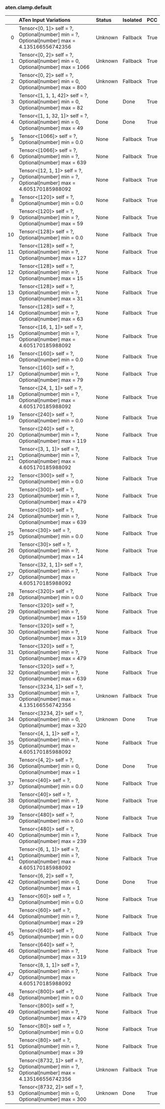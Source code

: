 ### aten.clamp.default
|    | ATen Input Variations                                                                                 | Status   | Isolated   | PCC   |
|---:|:------------------------------------------------------------------------------------------------------|:---------|:-----------|:------|
|  0 | Tensor<[0, 1]> self = ?,<br>Optional[number] min = ?,<br>Optional[number] max = 4.135166556742356     | Unknown  | Fallback   | True  |
|  1 | Tensor<[0, 2]> self = ?,<br>Optional[number] min = 0,<br>Optional[number] max = 1066                  | Unknown  | Fallback   | True  |
|  2 | Tensor<[0, 2]> self = ?,<br>Optional[number] min = 0,<br>Optional[number] max = 800                   | Unknown  | Fallback   | True  |
|  3 | Tensor<[1, 1, 1, 42]> self = ?,<br>Optional[number] min = 0,<br>Optional[number] max = 82             | Done     | Done       | True  |
|  4 | Tensor<[1, 1, 32, 1]> self = ?,<br>Optional[number] min = 0,<br>Optional[number] max = 49             | Done     | Done       | True  |
|  5 | Tensor<[1066]> self = ?,<br>Optional[number] min = 0.0                                                | None     | Fallback   | True  |
|  6 | Tensor<[1066]> self = ?,<br>Optional[number] min = ?,<br>Optional[number] max = 639                   | None     | Fallback   | True  |
|  7 | Tensor<[12, 1, 1]> self = ?,<br>Optional[number] min = ?,<br>Optional[number] max = 4.605170185988092 | None     | Fallback   | True  |
|  8 | Tensor<[120]> self = ?,<br>Optional[number] min = 0.0                                                 | None     | Fallback   | True  |
|  9 | Tensor<[120]> self = ?,<br>Optional[number] min = ?,<br>Optional[number] max = 59                     | None     | Fallback   | True  |
| 10 | Tensor<[128]> self = ?,<br>Optional[number] min = 0.0                                                 | None     | Fallback   | True  |
| 11 | Tensor<[128]> self = ?,<br>Optional[number] min = ?,<br>Optional[number] max = 127                    | None     | Fallback   | True  |
| 12 | Tensor<[128]> self = ?,<br>Optional[number] min = ?,<br>Optional[number] max = 15                     | None     | Fallback   | True  |
| 13 | Tensor<[128]> self = ?,<br>Optional[number] min = ?,<br>Optional[number] max = 31                     | None     | Fallback   | True  |
| 14 | Tensor<[128]> self = ?,<br>Optional[number] min = ?,<br>Optional[number] max = 63                     | None     | Fallback   | True  |
| 15 | Tensor<[16, 1, 1]> self = ?,<br>Optional[number] min = ?,<br>Optional[number] max = 4.605170185988092 | None     | Fallback   | True  |
| 16 | Tensor<[160]> self = ?,<br>Optional[number] min = 0.0                                                 | None     | Fallback   | True  |
| 17 | Tensor<[160]> self = ?,<br>Optional[number] min = ?,<br>Optional[number] max = 79                     | None     | Fallback   | True  |
| 18 | Tensor<[24, 1, 1]> self = ?,<br>Optional[number] min = ?,<br>Optional[number] max = 4.605170185988092 | None     | Fallback   | True  |
| 19 | Tensor<[240]> self = ?,<br>Optional[number] min = 0.0                                                 | None     | Fallback   | True  |
| 20 | Tensor<[240]> self = ?,<br>Optional[number] min = ?,<br>Optional[number] max = 119                    | None     | Fallback   | True  |
| 21 | Tensor<[3, 1, 1]> self = ?,<br>Optional[number] min = ?,<br>Optional[number] max = 4.605170185988092  | None     | Fallback   | True  |
| 22 | Tensor<[300]> self = ?,<br>Optional[number] min = 0.0                                                 | None     | Fallback   | True  |
| 23 | Tensor<[300]> self = ?,<br>Optional[number] min = ?,<br>Optional[number] max = 479                    | None     | Fallback   | True  |
| 24 | Tensor<[300]> self = ?,<br>Optional[number] min = ?,<br>Optional[number] max = 639                    | None     | Fallback   | True  |
| 25 | Tensor<[30]> self = ?,<br>Optional[number] min = 0.0                                                  | None     | Fallback   | True  |
| 26 | Tensor<[30]> self = ?,<br>Optional[number] min = ?,<br>Optional[number] max = 14                      | None     | Fallback   | True  |
| 27 | Tensor<[32, 1, 1]> self = ?,<br>Optional[number] min = ?,<br>Optional[number] max = 4.605170185988092 | None     | Fallback   | True  |
| 28 | Tensor<[320]> self = ?,<br>Optional[number] min = 0.0                                                 | None     | Fallback   | True  |
| 29 | Tensor<[320]> self = ?,<br>Optional[number] min = ?,<br>Optional[number] max = 159                    | None     | Fallback   | True  |
| 30 | Tensor<[320]> self = ?,<br>Optional[number] min = ?,<br>Optional[number] max = 319                    | None     | Fallback   | True  |
| 31 | Tensor<[320]> self = ?,<br>Optional[number] min = ?,<br>Optional[number] max = 479                    | None     | Fallback   | True  |
| 32 | Tensor<[320]> self = ?,<br>Optional[number] min = ?,<br>Optional[number] max = 639                    | None     | Fallback   | True  |
| 33 | Tensor<[3234, 1]> self = ?,<br>Optional[number] min = ?,<br>Optional[number] max = 4.135166556742356  | Unknown  | Fallback   | True  |
| 34 | Tensor<[3234, 2]> self = ?,<br>Optional[number] min = 0,<br>Optional[number] max = 320                | Unknown  | Done       | True  |
| 35 | Tensor<[4, 1, 1]> self = ?,<br>Optional[number] min = ?,<br>Optional[number] max = 4.605170185988092  | None     | Fallback   | True  |
| 36 | Tensor<[4, 2]> self = ?,<br>Optional[number] min = 0,<br>Optional[number] max = 1                     | Done     | Done       | True  |
| 37 | Tensor<[40]> self = ?,<br>Optional[number] min = 0.0                                                  | None     | Fallback   | True  |
| 38 | Tensor<[40]> self = ?,<br>Optional[number] min = ?,<br>Optional[number] max = 19                      | None     | Fallback   | True  |
| 39 | Tensor<[480]> self = ?,<br>Optional[number] min = 0.0                                                 | None     | Fallback   | True  |
| 40 | Tensor<[480]> self = ?,<br>Optional[number] min = ?,<br>Optional[number] max = 239                    | None     | Fallback   | True  |
| 41 | Tensor<[6, 1, 1]> self = ?,<br>Optional[number] min = ?,<br>Optional[number] max = 4.605170185988092  | None     | Fallback   | True  |
| 42 | Tensor<[6, 2]> self = ?,<br>Optional[number] min = 0,<br>Optional[number] max = 1                     | Done     | Done       | True  |
| 43 | Tensor<[60]> self = ?,<br>Optional[number] min = 0.0                                                  | None     | Fallback   | True  |
| 44 | Tensor<[60]> self = ?,<br>Optional[number] min = ?,<br>Optional[number] max = 29                      | None     | Fallback   | True  |
| 45 | Tensor<[640]> self = ?,<br>Optional[number] min = 0.0                                                 | None     | Fallback   | True  |
| 46 | Tensor<[640]> self = ?,<br>Optional[number] min = ?,<br>Optional[number] max = 319                    | None     | Fallback   | True  |
| 47 | Tensor<[8, 1, 1]> self = ?,<br>Optional[number] min = ?,<br>Optional[number] max = 4.605170185988092  | None     | Fallback   | True  |
| 48 | Tensor<[800]> self = ?,<br>Optional[number] min = 0.0                                                 | None     | Fallback   | True  |
| 49 | Tensor<[800]> self = ?,<br>Optional[number] min = ?,<br>Optional[number] max = 479                    | None     | Fallback   | True  |
| 50 | Tensor<[80]> self = ?,<br>Optional[number] min = 0.0                                                  | None     | Fallback   | True  |
| 51 | Tensor<[80]> self = ?,<br>Optional[number] min = ?,<br>Optional[number] max = 39                      | None     | Fallback   | True  |
| 52 | Tensor<[8732, 1]> self = ?,<br>Optional[number] min = ?,<br>Optional[number] max = 4.135166556742356  | Unknown  | Fallback   | True  |
| 53 | Tensor<[8732, 2]> self = ?,<br>Optional[number] min = 0,<br>Optional[number] max = 300                | Unknown  | Done       | True  |

